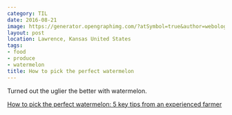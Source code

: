 ```yaml
---
category: TIL
date: 2016-08-21
image: https://generator.opengraphimg.com/?atSymbol=true&author=webology&authorSize=text-2xl&style=modern&tags=food%2Cproduce%2Cwatermelon&title=How+to+pick+the+perfect+watermelon
layout: post
location: Lawrence, Kansas United States
tags:
- food
- produce
- watermelon
title: How to pick the perfect watermelon
---
```


Turned out the uglier the better with watermelon.

[How to pick the perfect watermelon: 5 key tips from an experienced farmer](http://shareably.net/tips-to-pick-the-perfect-watermelon)